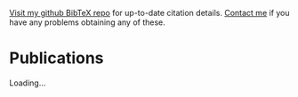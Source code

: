 
[Visit my github BibTeX repo][r] for up-to-date citation details.
[Contact me][e] if you have any problems obtaining any of these.

[r]: http://github.com/mor1/rmm-bibs
[e]: mailto:richard.mortier@nottingham.ac.uk

Publications
============

<div id="entries">
Loading...
</div>
